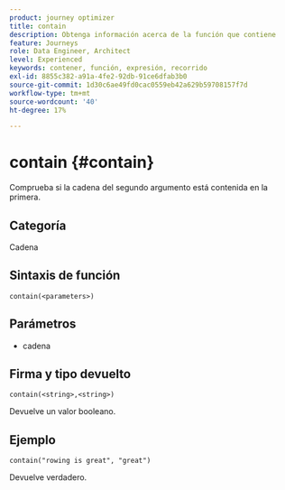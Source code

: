 ```yaml
---
product: journey optimizer
title: contain
description: Obtenga información acerca de la función que contiene
feature: Journeys
role: Data Engineer, Architect
level: Experienced
keywords: contener, función, expresión, recorrido
exl-id: 8855c382-a91a-4fe2-92db-91ce6dfab3b0
source-git-commit: 1d30c6ae49fd0cac0559eb42a629b59708157f7d
workflow-type: tm+mt
source-wordcount: '40'
ht-degree: 17%

---
```


# contain {#contain}

Comprueba si la cadena del segundo argumento está contenida en la primera.

## Categoría

Cadena

## Sintaxis de función

`contain(<parameters>)`

## Parámetros

* cadena

## Firma y tipo devuelto

`contain(<string>,<string>)`

Devuelve un valor booleano.

## Ejemplo

`contain("rowing is great", "great")`

Devuelve verdadero.
